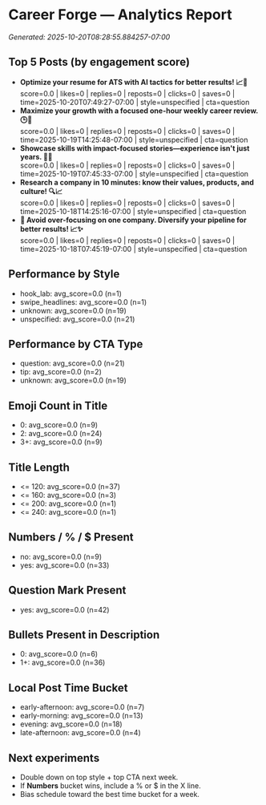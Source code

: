 # Career Forge — Analytics Report

_Generated: 2025-10-20T08:28:55.884257-07:00_

## Top 5 Posts (by engagement score)

- **Optimize your resume for ATS with AI tactics for better results! 📈🤖**  
  score=0.0 | likes=0 | replies=0 | reposts=0 | clicks=0 | saves=0 | time=2025-10-20T07:49:27-07:00 | style=unspecified | cta=question
- **Maximize your growth with a focused one-hour weekly career review. 🕒💼**  
  score=0.0 | likes=0 | replies=0 | reposts=0 | clicks=0 | saves=0 | time=2025-10-19T14:25:48-07:00 | style=unspecified | cta=question
- **Showcase skills with impact-focused stories—experience isn't just years. 🚀💼**  
  score=0.0 | likes=0 | replies=0 | reposts=0 | clicks=0 | saves=0 | time=2025-10-19T07:45:33-07:00 | style=unspecified | cta=question
- **Research a company in 10 minutes: know their values, products, and culture! 🔍📈**  
  score=0.0 | likes=0 | replies=0 | reposts=0 | clicks=0 | saves=0 | time=2025-10-18T14:25:16-07:00 | style=unspecified | cta=question
- **💼 Avoid over-focusing on one company. Diversify your pipeline for better results! 📈✨**  
  score=0.0 | likes=0 | replies=0 | reposts=0 | clicks=0 | saves=0 | time=2025-10-18T07:45:19-07:00 | style=unspecified | cta=question

## Performance by Style

- hook_lab: avg_score=0.0 (n=1)
- swipe_headlines: avg_score=0.0 (n=1)
- unknown: avg_score=0.0 (n=19)
- unspecified: avg_score=0.0 (n=21)

## Performance by CTA Type

- question: avg_score=0.0 (n=21)
- tip: avg_score=0.0 (n=2)
- unknown: avg_score=0.0 (n=19)

## Emoji Count in Title

- 0: avg_score=0.0 (n=9)
- 2: avg_score=0.0 (n=24)
- 3+: avg_score=0.0 (n=9)

## Title Length

- <= 120: avg_score=0.0 (n=37)
- <= 160: avg_score=0.0 (n=3)
- <= 200: avg_score=0.0 (n=1)
- <= 240: avg_score=0.0 (n=1)

## Numbers / % / $ Present

- no: avg_score=0.0 (n=9)
- yes: avg_score=0.0 (n=33)

## Question Mark Present

- yes: avg_score=0.0 (n=42)

## Bullets Present in Description

- 0: avg_score=0.0 (n=6)
- 1+: avg_score=0.0 (n=36)

## Local Post Time Bucket

- early-afternoon: avg_score=0.0 (n=7)
- early-morning: avg_score=0.0 (n=13)
- evening: avg_score=0.0 (n=18)
- late-afternoon: avg_score=0.0 (n=4)

## Next experiments

- Double down on top style + top CTA next week.
- If **Numbers** bucket wins, include a % or $ in the X line.
- Bias schedule toward the best time bucket for a week.